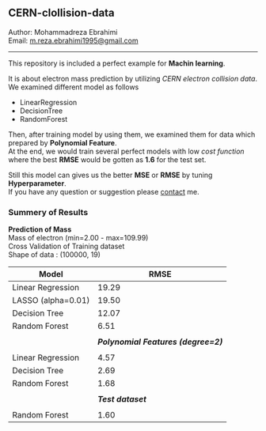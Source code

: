 ## CERN-clollision-data

Author: Mohammadreza Ebrahimi  
Email: [m.reza.ebrahimi1995@gmail.com](mailto:m.reza.ebrahimi1995@gmail.com)
***

This repository is included a perfect example for **Machin learning**.

It is about electron mass prediction by utilizing _CERN electron collision data_. 
We examined different model as follows

- LinearRegression
- DecisionTree
- RandomForest

Then, after training model by using them, we examined them
for data which prepared by **Polynomial Feature**.  
At the end, we would train several perfect models with low _cost function_ where the best **RMSE** would be gotten as **1.6** for the test set. 

Still this model can gives us the better **MSE** or **RMSE**
by tuning **Hyperparameter**.  
If you have any question or suggestion please [contact](mailto:m.reza.ebrahimi1995@gmail.com) me.   

### Summery of Results 

**Prediction of Mass**  
Mass of electron (min=2.00 - max=109.99)  
Cross Validation of Training dataset  
Shape of data : (100000, 19)

Model|RMSE
--------|------
Linear Regression | 19.29
LASSO (alpha=0.01)| 19.50
Decision Tree | 12.07
Random Forest|6.51
||
| |  ***Polynomial Features (degree=2)***
||
Linear Regression |4.57
Decision Tree|2.69
Random Forest| 1.68
||
| | ***Test dataset***
||
Random Forest | 1.60
